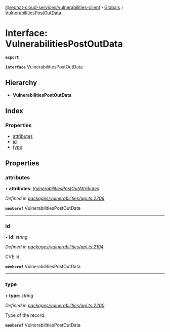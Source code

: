 [@redhat-cloud-services/vulnerabilities-client](../README.md) › [Globals](../globals.md) › [VulnerabilitiesPostOutData](vulnerabilitiespostoutdata.md)

# Interface: VulnerabilitiesPostOutData

**`export`** 

**`interface`** VulnerabilitiesPostOutData

## Hierarchy

* **VulnerabilitiesPostOutData**

## Index

### Properties

* [attributes](vulnerabilitiespostoutdata.md#attributes)
* [id](vulnerabilitiespostoutdata.md#id)
* [type](vulnerabilitiespostoutdata.md#type)

## Properties

###  attributes

• **attributes**: *[VulnerabilitiesPostOutAttributes](vulnerabilitiespostoutattributes.md)*

*Defined in [packages/vulnerabilities/api.ts:2206](https://github.com/RedHatInsights/javascript-clients/blob/master/packages/vulnerabilities/api.ts#L2206)*

**`memberof`** VulnerabilitiesPostOutData

___

###  id

• **id**: *string*

*Defined in [packages/vulnerabilities/api.ts:2194](https://github.com/RedHatInsights/javascript-clients/blob/master/packages/vulnerabilities/api.ts#L2194)*

CVE id.

**`memberof`** VulnerabilitiesPostOutData

___

###  type

• **type**: *string*

*Defined in [packages/vulnerabilities/api.ts:2200](https://github.com/RedHatInsights/javascript-clients/blob/master/packages/vulnerabilities/api.ts#L2200)*

Type of the record.

**`memberof`** VulnerabilitiesPostOutData
